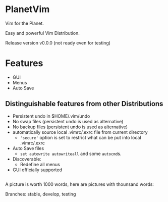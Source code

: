 # PlanetVim

Vim for the Planet.

Easy and powerful Vim Distribution.

Release version v0.0.0 (not ready even for testing)

# Features

* GUI
* Menus
* Auto Save

## Distinguishable features from other Distributions

* Persistent undo in $HOME/.vim/undo
* No swap files (persistent undo is used as alternative)
* No backup files (persistent undo is used as alternative)
* automatically source local .vimrc/.exrc file from current directory
  - `'secure'` option is set to restrict what can be put into local .vimrc/.exrc
* Auto Save files
  - `set autowrite autowriteall` and some `autocmd`s.
* Discoverable:
  - Redefine all menus
* GUI officially supported

## 

A picture is worth 1000 words, here are pictures with thounsand words:

Branches: stable, develop, testing
